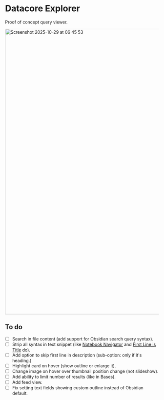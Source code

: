 # Datacore Explorer

Proof of concept query viewer.

<img width="1156" height="935" alt="Screenshot 2025-10-29 at 06 45 53" src="https://github.com/user-attachments/assets/74aa4f21-50da-4c43-8464-ca9e4fbecc3b" />

## To do

- [ ] Search in file content (add support for Obsidian search query syntax).
- [ ] Strip all syntax in text snippet (like [Notebook Navigator](https://notebooknavigator.com/) and [First Line is Title](https://github.com/greetclammy/first-line-is-title) do).
- [ ] Add option to skip first line in description (sub-option: only if it's heading.)
- [ ] Highlight card on hover (show outline or enlarge it).
- [ ] Change image on hover over thumbnail position change (not slideshow).
- [ ] Add ability to limit number of results (like in Bases).
- [ ] Add feed view.
- [ ] Fix setting text fields showing custom outline instead of Obsidian default.
